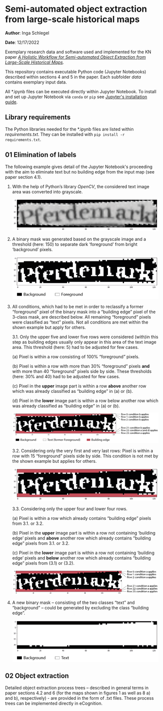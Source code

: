 #  Semi-automated object extraction from large-scale historical maps

**Author**: Inga Schlegel

**Date**: 12/17/2022

Exemplary research data and software used and implemented for the KN paper [*A Holistic Workflow for Semi-automated Object Extraction from Large-Scale Historical Maps*](https://link.springer.com/article/10.1007/s42489-023-00131-z).

This repository contains executable Python code (Jupyter Notebooks) described within sections 4 and 5 in the paper. Each subfolder *data* contains exemplary input data.

All \*.ipynb files can be executed directly within Jupyter Notebook. To install and set up Jupyter Notebook via `conda` or `pip` see [Jupyter's installation guide](https://jupyter.org/install).


## Library requirements

The Python libraries needed for the \*.ipynb files are listed within *requirements.txt*. They can be installed with `pip install -r requirements.txt`.


## 01 Elimination of labels

The following example gives detail of the Jupyter Notebook's proceeding with the aim to eliminate text but no building edge from the input map (see paper section 4.1).

1. With the help of Python’s library *OpenCV*, the considered text image area was converted into grayscale.

    ![](https://github.com/IngaSchl/Object-Extraction/blob/main/figures/1.png)

2. A binary mask was generated based on the grayscale image and a threshold (here: 150) to separate dark ‘foreground’ from bright ‘background’ pixels.

    ![](https://github.com/IngaSchl/Object-Extraction/blob/main/figures/2.png)

3. All conditions, which had to be met in order to reclassify a former “foreground” pixel of the binary mask into a “building edge” pixel of the 3-class mask, are described below. All remaining “foreground” pixels were classified as “text” pixels. Not all conditions are met within the shown example but apply for others.

    3.1. Only the upper five and lower five rows were considered (with)in this step as building edges usually only appear in this area of the text image area. This threshold (here: 5) had to be adjusted for few cases.
  
    (a) Pixel is within a row consisting of 100% “foreground” pixels.
    
    (b) Pixel is within a row with more than 30% “foreground” pixels **and** with more than 40 “foreground” pixels side by side. These thresholds (here: 30% and 40) had to be adjusted for few cases.
    
    (c) Pixel in the **upper** image part is within a row **above** another row which was already classified as “building edge” in (a) or (b).
    
    (d) Pixel in the **lower** image part is within a row below another row which was already classified as “building edge” in (a) or (b).

    ![](https://github.com/IngaSchl/Object-Extraction/blob/main/figures/3-1.png)

    3.2. Considering only the very first and very last rows: Pixel is within a row with 15 “foreground” pixels side by side. This condition is not met by the shown example but applies for others.

    ![](https://github.com/IngaSchl/Object-Extraction/blob/main/figures/3-2.png)

    3.3. Considering only the upper four and lower four rows.
    
    (a) Pixel is within a row which already contains “building edge” pixels from 3.1. or 3.2.
    
    (b)	Pixel in the **upper** image part is within a row not containing ‘building edge’ pixels and **above** another row which already contains “building edge” pixels from 3.1. or 3.2.

    (c)	Pixel in the **lower** image part is within a row not containing ‘building edge’ pixels and **below** another row which already contains “building edge” pixels from (3.1) or (3.2).
    
    ![](https://github.com/IngaSchl/Object-Extraction/blob/main/figures/3-3.png)
    
4. A new binary mask – consisting of the two classes “text” and “background” – could be generated by excluding the class “building edge”.

    ![](https://github.com/IngaSchl/Object-Extraction/blob/main/figures/4.png)


## 02 Object extraction

Detailed object extraction process trees – described in general terms in paper sections 4.2 and 6 (for the maps shown in figures 1 as well as 8 a) and b), respectively) - are provided in the form of .txt files. These process trees can be implemented directly in eCognition.
